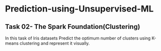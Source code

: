 # Prediction-using-Unsupervised-ML
## Task 02- The Spark Foundation(Clustering)

In this task of Iris datasets Predict the optimum number of clusters using K-means clustering and represent it visually.
